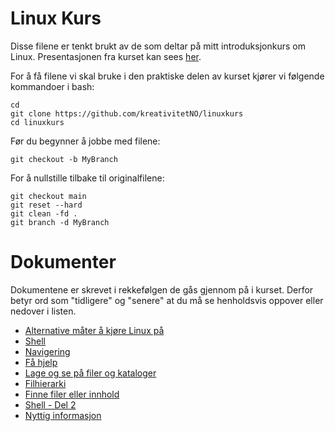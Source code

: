 # Linux Kurs

Disse filene er tenkt brukt av de som deltar på mitt introduksjonkurs om Linux. Presentasjonen fra kurset kan sees [her](Presentasjon.pdf).

For å få filene vi skal bruke i den praktiske delen av kurset kjører vi følgende kommandoer i bash:

    cd
    git clone https://github.com/kreativitetNO/linuxkurs
    cd linuxkurs

Før du begynner å jobbe med filene:

    git checkout -b MyBranch

For å nullstille tilbake til originalfilene:

    git checkout main
    git reset --hard
    git clean -fd .
    git branch -d MyBranch

# Dokumenter

Dokumentene er skrevet i rekkefølgen de gås gjennom på i kurset. Derfor betyr ord som "tidligere" og "senere" at du må se henholdsvis oppover eller nedover i listen.

- [Alternative måter å kjøre Linux på](Dokumenter/KjoereLinux.MD)
- [Shell](Dokumenter/Shell.MD)
- [Navigering](Dokumenter/Navigering.MD)
- [Få hjelp](Dokumenter/Hjelp.MD)
- [Lage og se på filer og kataloger](Dokumenter/LageFiler.MD)
- [Filhierarki](Dokumenter/FilHierarki.MD)
- [Finne filer eller innhold](Dokumenter/FinneTing.MD)
- [Shell - Del 2](Dokumenter/Shell2.MD)
- [Nyttig informasjon](NyttigInfo.MD)
